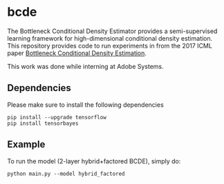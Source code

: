 # bcde
The Bottleneck Conditional Density Estimator provides a semi-supervised learning framework for high-dimensional conditional density estimation. This repository provides code to run experiments in from the 2017 ICML paper [Bottleneck Conditional Density Estimation](https://arxiv.org/abs/1611.08568).

This work was done while interning at Adobe Systems.

## Dependencies

Please make sure to install the following dependencies
```
pip install --upgrade tensorflow
pip install tensorbayes
```

## Example
To run the model (2-layer hybrid+factored BCDE), simply do:
```
python main.py --model hybrid_factored
```